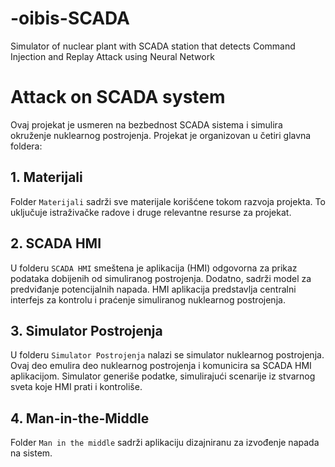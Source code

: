 # -oibis-SCADA
Simulator of nuclear plant with SCADA station that detects Command Injection and Replay Attack using Neural Network

# Attack on SCADA system

Ovaj projekat je usmeren na bezbednost SCADA sistema i simulira okruženje nuklearnog postrojenja. Projekat je organizovan u četiri glavna foldera:

## 1. Materijali

Folder `Materijali` sadrži sve materijale korišćene tokom razvoja projekta. To uključuje istraživačke radove i druge relevantne resurse za projekat.

## 2. SCADA HMI

U folderu `SCADA HMI` smeštena je aplikacija (HMI) odgovorna za prikaz podataka dobijenih od simuliranog postrojenja. Dodatno, sadrži model za predviđanje potencijalnih napada. HMI aplikacija predstavlja centralni interfejs za kontrolu i praćenje simuliranog nuklearnog postrojenja.

## 3. Simulator Postrojenja

U folderu `Simulator Postrojenja` nalazi se simulator nuklearnog postrojenja. Ovaj deo emulira deo nuklearnog postrojenja i komunicira sa SCADA HMI aplikacijom. Simulator generiše podatke, simulirajući scenarije iz stvarnog sveta koje HMI prati i kontroliše.

## 4. Man-in-the-Middle

Folder `Man in the middle` sadrži aplikaciju dizajniranu za izvođenje napada na sistem.

